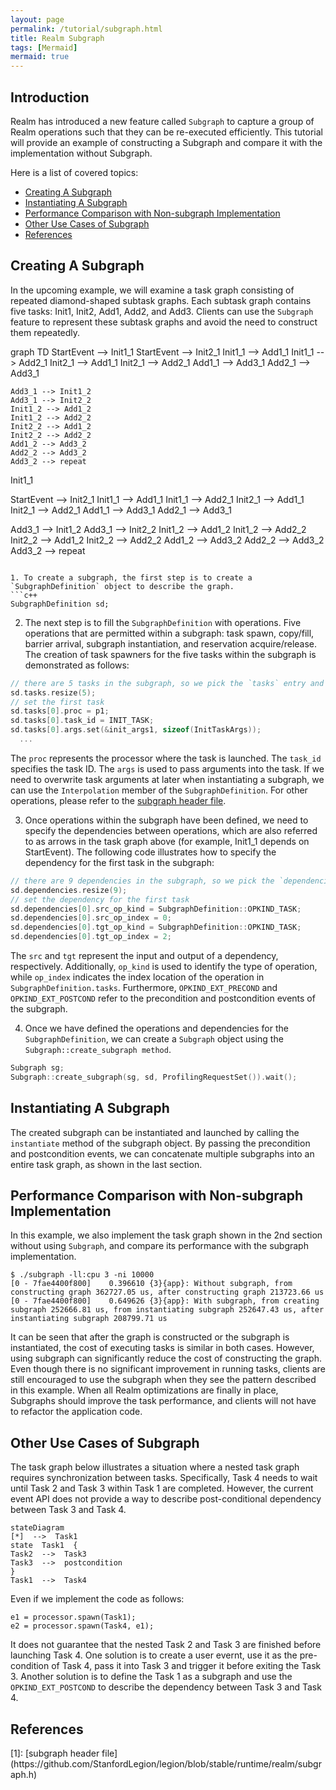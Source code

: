 ```yaml
---
layout: page
permalink: /tutorial/subgraph.html
title: Realm Subgraph
tags: [Mermaid]
mermaid: true
---
```


## Introduction

Realm has introduced a new feature called `Subgraph` to capture a group of Realm operations 
such that they can be re-executed efficiently. This tutorial will provide an example of 
constructing a Subgraph and compare it with the implementation without Subgraph.

Here is a list of covered topics:

* [Creating A Subgraph](#creating-a-subgraph)
* [Instantiating A Subgraph](#instantiating-a-subgraph)
* [Performance Comparison with Non-subgraph Implementation](#performance-comparison-with-non-subgraph-implementation)
* [Other Use Cases of Subgraph](#other-use-cases-of-subgraph)
* [References](#references)

## Creating A Subgraph

In the upcoming example, we will examine a task graph consisting of repeated diamond-shaped subtask graphs. 
Each subtask graph contains five tasks: Init1, Init2, Add1, Add2, and Add3. Clients can use the `Subgraph` 
feature to represent these subtask graphs and avoid the need to construct them repeatedly.

<div class="mermaid">
    graph TD
    StartEvent --> Init1_1
    StartEvent --> Init2_1
    Init1_1 --> Add1_1
    Init1_1 --> Add2_1
    Init2_1 --> Add1_1
    Init2_1 --> Add2_1
    Add1_1 --> Add3_1
    Add2_1 --> Add3_1

    Add3_1 --> Init1_2
    Add3_1 --> Init2_2
    Init1_2 --> Add1_2
    Init1_2 --> Add2_2
    Init2_2 --> Add1_2
    Init2_2 --> Add2_2
    Add1_2 --> Add3_2
    Add2_2 --> Add3_2
    Add3_2 --> repeat
</div>

<!-- ```mermaid!
stateDiagram
StartEvent --> Init1_1
StartEvent --> Init2_1
Init1_1 --> Add1_1
Init1_1 --> Add2_1
Init2_1 --> Add1_1
Init2_1 --> Add2_1
Add1_1 --> Add3_1
Add2_1 --> Add3_1

Add3_1 --> Init1_2
Add3_1 --> Init2_2
Init1_2 --> Add1_2
Init1_2 --> Add2_2
Init2_2 --> Add1_2
Init2_2 --> Add2_2
Add1_2 --> Add3_2
Add2_2 --> Add3_2
Add3_2 --> repeat
``` -->

1. To create a subgraph, the first step is to create a `SubgraphDefinition` object to describe the graph.
```c++
SubgraphDefinition sd;
```

2. The next step is to fill the `SubgraphDefinition` with operations. 
Five operations that are permitted within a subgraph: task spawn, copy/fill,
barrier arrival, subgraph instantiation, and reservation acquire/release. The creation of 
task spawners for the five tasks within the subgraph is demonstrated as follows:
```c++
// there are 5 tasks in the subgraph, so we pick the `tasks` entry and set its size to 5.
sd.tasks.resize(5);
// set the first task
sd.tasks[0].proc = p1;
sd.tasks[0].task_id = INIT_TASK;
sd.tasks[0].args.set(&init_args1, sizeof(InitTaskArgs));
  ...
```
The `proc` represents the processor where the task is launched.
The `task_id` specifies the task ID.
The `args` is used to pass arguments into the task. If we need to overwrite task arguments at later when instantiating a subgraph, 
we can use the `Interpolation` member of the `SubgraphDefinition`.
For other operations, please refer to the [subgraph header file](#subgraph-header-file).

3. Once operations within the subgraph have been defined, we need to specify the
dependencies between operations, which are also referred to as 
arrows in the task graph above (for example, Init1_1 depends on StartEvent). 
The following code illustrates how to specify the dependency for the first task in the subgraph:
```c++
// there are 9 dependencies in the subgraph, so we pick the `dependencies` entry and set its size to 9.
sd.dependencies.resize(9);
// set the dependency for the first task
sd.dependencies[0].src_op_kind = SubgraphDefinition::OPKIND_TASK;
sd.dependencies[0].src_op_index = 0;
sd.dependencies[0].tgt_op_kind = SubgraphDefinition::OPKIND_TASK;
sd.dependencies[0].tgt_op_index = 2;
```
The `src` and `tgt` represent the input and output of a dependency, respectively.
Additionally, `op_kind` is used to identify the type of operation, while `op_index` 
indicates the index location of the operation in `SubgraphDefinition.tasks`. 
Furthermore, `OPKIND_EXT_PRECOND` and `OPKIND_EXT_POSTCOND` refer
to the precondition and postcondition events of the subgraph. 

4. Once we have defined the operations and dependencies for the `SubgraphDefinition`, we can create a
`Subgraph` object using the `Subgraph::create_subgraph method`.
```c++
Subgraph sg;
Subgraph::create_subgraph(sg, sd, ProfilingRequestSet()).wait();
```

## Instantiating A Subgraph

The created subgraph can be instantiated and launched by calling
the `instantiate` method of the subgraph object. By passing the precondition and postcondition
events, we can concatenate multiple subgraphs into an entire task graph, as shown in the last section.

## Performance Comparison with Non-subgraph Implementation

In this example, we also implement the task graph shown in the 2nd section without using `Subgraph`, and 
compare its performance with the subgraph implementation. 

```
$ ./subgraph -ll:cpu 3 -ni 10000
[0 - 7fae4400f800]    0.396610 {3}{app}: Without subgraph, from constructing graph 362727.05 us, after constructing graph 213723.66 us
[0 - 7fae4400f800]    0.649626 {3}{app}: With subgraph, from creating subgraph 252666.81 us, from instantiating subgraph 252647.43 us, after instantiating subgraph 208799.71 us
```

It can be seen that after the graph is constructed or the subgraph is instantiated, the cost of executing
tasks is similar in both cases. However, using subgraph can significantly reduce the cost of constructing
the graph. Even though there is no significant improvement in running tasks, 
clients are still encouraged to use the subgraph when they see the pattern described in 
this example. When all Realm optimizations are finally in place, Subgraphs
should improve the task performance, and clients will not have to refactor the application code.

## Other Use Cases of Subgraph

The task graph below illustrates a situation where a nested task graph requires synchronization between tasks.
Specifically, Task 4 needs to wait until Task 2 and Task 3 within Task 1 are completed. However, the current
event API does not provide a way to describe post-conditional dependency between Task 3 and Task 4. 

```mermaid
stateDiagram
[*]  -->  Task1
state  Task1  {
Task2  -->  Task3
Task3  -->  postcondition
}
Task1  -->  Task4
```

Even if we implement the code as follows:
```
e1 = processor.spawn(Task1);
e2 = processor.spawn(Task4, e1);
```
It does not guarantee that the nested Task 2 and Task 3 are finished before launching Task 4.
One solution is to create a user evernt, use it as the pre-condition of Task 4, pass it into Task 3 
and trigger it before exiting the Task 3. 
Another solution is to define the Task 1 as a subgraph and use the `OPKIND_EXT_POSTCOND`
to describe the dependency between Task 3 and Task 4. 


## References

<div id="subgraph-header-file"></div>
[1]: [subgraph header file](https://github.com/StanfordLegion/legion/blob/stable/runtime/realm/subgraph.h)
